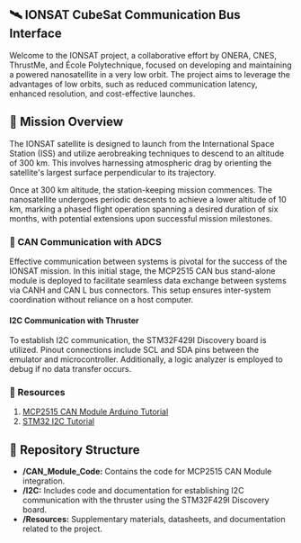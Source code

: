 ## 🛰️ IONSAT CubeSat Communication Bus Interface

Welcome to the IONSAT project, a collaborative effort by ONERA, CNES, ThrustMe, and École Polytechnique, focused on developing and maintaining a powered nanosatellite in a very low orbit. The project aims to leverage the advantages of low orbits, such as reduced communication latency, enhanced resolution, and cost-effective launches.

## 🌌 Mission Overview
The IONSAT satellite is designed to launch from the International Space Station (ISS) and utilize aerobreaking techniques to descend to an altitude of 300 km. This involves harnessing atmospheric drag by orienting the satellite's largest surface perpendicular to its trajectory.

Once at 300 km altitude, the station-keeping mission commences. The nanosatellite undergoes periodic descents to achieve a lower altitude of 10 km, marking a phased flight operation spanning a desired duration of six months, with potential extensions upon successful mission milestones.

### 🚀 CAN Communication with ADCS
Effective communication between systems is pivotal for the success of the IONSAT mission. In this initial stage, the MCP2515 CAN bus stand-alone module is deployed to facilitate seamless data exchange between systems via CANH and CAN L bus connectors. This setup ensures inter-system coordination without reliance on a host computer.

#### I2C Communication with Thruster
To establish I2C communication, the STM32F429I Discovery board is utilized. Pinout connections include SCL and SDA pins between the emulator and microcontroller. Additionally, a logic analyzer is employed to debug if no data transfer occurs.

### 🔗 Resources
1. [MCP2515 CAN Module Arduino Tutorial](https://lastminuteengineers.com/mcp2515-can-module-arduino-tutorial/)
2. [STM32 I2C Tutorial](https://deepbluembedded.com/stm32-i2c-tutorial-hal-examples-slave-dma/)

## 📁 Repository Structure
- **/CAN_Module_Code:** Contains the code for MCP2515 CAN Module integration.
- **/I2C:** Includes code and documentation for establishing I2C communication with the thruster using the STM32F429I Discovery board.
- **/Resources:** Supplementary materials, datasheets, and documentation related to the project.

